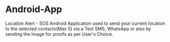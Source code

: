# Android-App
Location Alert - SOS Android Application used to send your current location to the selected contacts(Max 5) via a Text SMS, WhatsApp or also by sending the Image for proofs as per User's Choice.
